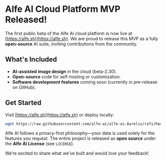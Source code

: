 # Alfe AI Cloud Platform MVP Released!

The first public beta of the Alfe AI cloud platform is now live at [https://alfe.sh](https://alfe.sh). We are proud to release this MVP as a fully **open-source** AI suite, inviting contributions from the community.

## What's Included

- **AI-assisted image design** in the cloud (beta-2.30).
- **Open-source** code for self-hosting or customization.
- **Software development features** coming soon (currently in pre-release on GitHub).

## Get Started

Visit [https://alfe.sh](https://alfe.sh) or deploy locally:

```bash
wget https://raw.githubusercontent.com/alfe-ai/alfe-ai-Aurelix/refs/heads/Aurora/Aurelix/dev/main-rel2/deploy_aurelix.sh && chmod +x deploy_aurelix.sh && ./deploy_aurelix.sh
```

Alfe AI follows a privacy-first philosophy—your data is used solely for the features you request. The entire project is released as **open source** under the **Alfe AI License** (see `LICENSE`).

We’re excited to share what we’ve built and would love your feedback!
